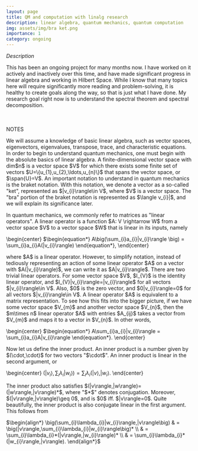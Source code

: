 ```yaml
---
layout: page
title: QM and computation with linalg research
description: linear algebra, quantum mechanics, quantum computation
img: assets/img/bra ket.png
importance: 1
category: ongoing
---
```


<i> Description </i>
<p>
This has been an ongoing project for many months now. I have worked on it actively and inactively over this time, and have made significant progress in linear algebra and working in Hilbert Space. While I know that many topics here will require significantly more reading and problem-solving, it is healthy to create goals along the way, so that is just what I have done. My research goal right now is to understand the spectral theorem and spectral decomposition. 
</p>
<br>
<br>
NOTES
<p> 
We will assume a knowledge of basic linear algebra, such as vector spaces, eigenvectors, eigenvalues, transpose, trace, and characteristic equations. In order to begin to understand quantum mechanics, one must begin with the absolute basics of linear algebra. A finite-dimensional vector space with dim$n$ is a vector space $V$ for which there exists some finite set of vectors $U=\{u_{1},u_{2},\ldots,u_{n}\}$ that spans the vector space, or $\span{U}=V$. An important notation to understand in quantum mechanics is the braket notation. With this notation, we denote a vector as a so-called "ket", represented as $|v_{i}\rangle\in V$, where $V$ is a vector space. The "bra" portion of the braket notation is represented as $\langle v_{i}|$, and we will explain its significance later. 
</p>

<p> 
In quantum mechanics, we commonly refer to matrices as "linear operators". A linear operator is a function $A: V \rightarrow W$ from a vector space $V$ to a vector space $W$ that is linear in its inputs, namely 
</p>


\begin{center}
    $\begin{equation*} A\big(\sum_{i}a_{i}|v_{i}\rangle \big) = \sum_{i}a_{i}A(|v_{i}\rangle) \end{equation*},
\end{center}


<p> 
where $A$ is a linear operator. However, to simplify notation, instead of tediously representing an action of some linear operator $A$ on a vector with $A(|v_{i}\rangle)$, we can write it as $A|v_{i}\rangle$. There are two trivial linear operators. For some vector space $V$, $I_{V}$ is the identity linear operator, and $I_{V}|v_{i}\rangle=|v_{i}\rangle$ for all vectors $|v_{i}\rangle\in V$. Also, $0$ is the zero vector, and $0|v_{i}\rangle=0$ for all vectors $|v_{i}\rangle\in V$. A linear operator $A$ is equivalent to a matrix representation. To see how this fits into the bigger picture, if we have some vector space $V_{m}$ and another vector space $V_{n}$, then the $m\times n$ linear operator $A$ with entries $A_{ij}$ takes a vector from $V_{m}$ and maps it to a vector in $V_{n}$. In other words,  
</p>


\begin{center}
    $\begin{equation*} A\sum_{i}a_{i}|v_{i}\rangle  = \sum_{i}a_{i}A|v_{i}\rangle \end{equation*}.
\end{center}


<p> 
Now let us define the inner product. An inner product is a number given by $(\cdot,\cdot)$ for two vectors "$\cdot$". An inner product is linear in the second argument, or
</p>


\begin{center}
    $\big(|v_{i}\rangle,\sum_{i}\lambda_{i}|w_{i}\rangle\big) = \sum_{i}\lambda_{i}(|v\rangle,|w_{i}\rangle$.
\end{center}


<p>
The inner product also satisfies $(|v\rangle,|w\rangle)=(|w\rangle,|v\rangle)*$, where "$*$" denotes conjugation. Moreover, $(|v\rangle,|v\rangle)\geq 0$, and is $0$ iff. $|v\rangle=0$. Quite beautifully, the inner product is also conjugate linear in the first argument. This follows from
</p>


$\begin{align*}
\big(\sum_{i}\lambda_{i}|w_{i}\rangle,|v\rangle\big) & 
= \big(|v\rangle,\sum_{i}\lambda_{i}|w_{i}\rangle\big)* \\ &
= \sum_{i}\lambda_{i}*(|v\rangle,|w_{i}\rangle)* \\ &
= \sum_{i}\lambda_{i}*(|w_{i}\rangle,|v\rangle).
\end{align*}$